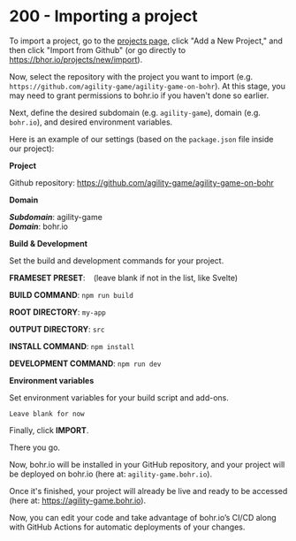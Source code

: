 # 200 - Importing a project

To import a project, go to the [projects page](https://bohr.io/projects), click "Add a New Project," and then click "Import from Github" (or go directly to https://bhor.io/projects/new/import). 

Now, select the repository with the project you want to import (e.g. ```https://github.com/agility-game/agility-game-on-bohr```). At this stage, you may need to grant permissions to bohr.io if you haven't done so earlier.

Next, define the desired subdomain (e.g. ```agility-game```), domain (e.g. ```bohr.io```), and desired environment variables.

Here is an example of our settings (based on the ```package.json``` file inside our project):

**Project**

Github repository: https://github.com/agility-game/agility-game-on-bohr

**Domain**

***Subdomain***: agility-game<br/>
***Domain***: bohr.io

**Build & Development**

Set the build and development commands for your project.

**FRAMESET PRESET**: ``` ``` (leave blank if not in the list, like Svelte)

**BUILD COMMAND**: ```npm run build```

**ROOT DIRECTORY**: ```my-app```

**OUTPUT DIRECTORY**: ```src```

**INSTALL COMMAND**: ```npm install```

**DEVELOPMENT COMMAND**: ```npm run dev```

**Environment variables**

Set environment variables for your build script and add-ons.

```Leave blank for now```

Finally, click **IMPORT**.

There you go. 

Now, bohr.io will be installed in your GitHub repository, and your project will be deployed on bohr.io (here at: ```agility-game.bohr.io```). 

Once it's finished, your project will already be live and ready to be accessed (here at: https://agility-game.bohr.io). 

Now, you can edit your code and take advantage of bohr.io’s CI/CD along with GitHub Actions for automatic deployments of your changes.

